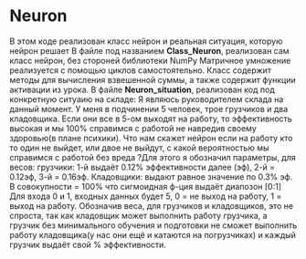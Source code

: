 # Neuron
В этом коде реализован класс нейрон и реальная ситуация, которую нейрон решает
В файле под названием **Class_Neuron**, реализован сам класс нейрон, без стороней библиотеки NumPy
Матричное умножение реализуется с помощью циклов самостоятельно. Класс содержит методы для вычисления взвешенной суммы, а также содержит функции активации из урока.
В файле **Neuron_situation**, реализован код под конкретную ситуаию на складе:
Я являюсь руководителем склада на данный момент. У меня в подчинении 5 человек, трое грузчиков и два кладовщика. Если они все в 5-ом выходят на работу, то эффективность высокая и мы 100% справимся с работой не навредив своему здоровью(в плане психики). Что нам скажет нейрон если на работу кто то один не выйдет, или двое не выйдут, с какой вероятностью мы справимся с работой без вреда ?Для этого я обозначил параметры, для весов: грузчики: 1-й выдаёт 0.12% эффективности далее (эф), 2-й = 0.12эф, 3-й = 0.16эф. Кладовщики: выдают равное значение по 0.3% эф. В совокупности = 100% что сигмоидная ф-ция выдаёт диапозон [0:1] Для входа 0 и 1, входных данных будет 5, 0 = не выход на работу, 1 = выход на работу. Обозначив веса, для грузчиков и кладовщиков, это не спроста, так как кладовщик может выполнить работу грузчика, а грузчик без минимального обучения и подготовки не сможет выполнить работу кладовщика(у нас они ещё и катаются на погрузчиках) и каждый грузчик выдаёт свой % эффективности.
